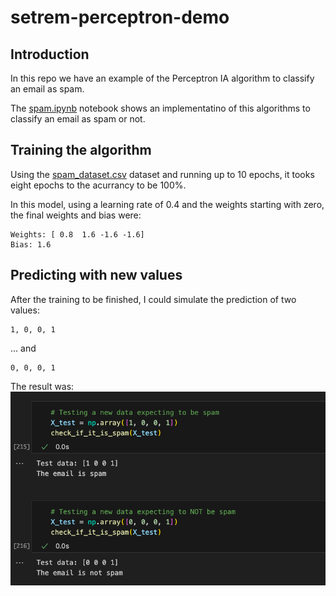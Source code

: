 # setrem-perceptron-demo

## Introduction
In this repo we have an example of the Perceptron IA algorithm to classify an email as spam.

The [spam.ipynb](./spam.ipynb) notebook shows an implementatino of this algorithms to classify an email as spam or not.

## Training the algorithm
Using the [spam_dataset.csv](./spam_dataset.csv) dataset and running up to 10 epochs, it tooks eight epochs to the acurrancy to be 100%.

In this model, using a learning rate of 0.4 and the weights starting with zero, the final weights and bias were:
```
Weights: [ 0.8  1.6 -1.6 -1.6]
Bias: 1.6
```

## Predicting with new values

After the training to be finished, I could simulate the prediction of two values:
```
1, 0, 0, 1
```
... and
```
0, 0, 0, 1
```

The result was:
![](./.docs/img/result.png)


